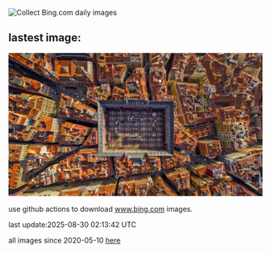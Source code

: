 ![Collect Bing.com daily images](https://github.com/counter2015/bing-daily-images/workflows/Collect%20Bing.com%20daily%20images/badge.svg)
## lastest image:
![](images/img.jpg)

use github actions to download www.bing.com images.

last update:2025-08-30 02:13:42 UTC

all images since 2020-05-10 [here](https://github.com/counter2015/bing-daily-images/tree/master/images) 
